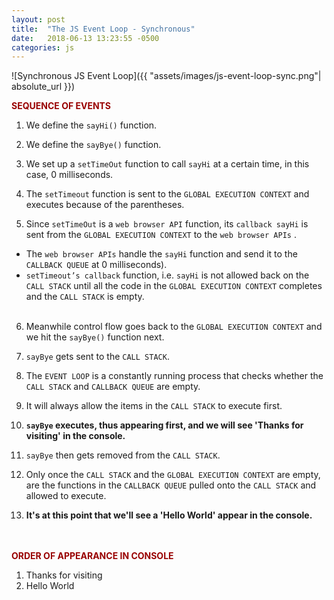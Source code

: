 ```yaml
---
layout: post
title:  "The JS Event Loop - Synchronous"
date:   2018-06-13 13:23:55 -0500
categories: js
---
```


![Synchronous JS Event Loop]({{ "assets/images/js-event-loop-sync.png"| absolute_url }})

<p style="color:#900; font-weight:bold; text-transform:uppercase;">Sequence of Events</p>  

1. We define the `sayHi()` function.  

2. We define the `sayBye()` function.  

3. We set up a `setTimeOut` function to call `sayHi` at a certain time, in this case, 0 milliseconds.  

4. The  `setTimeout` function is sent to the `GLOBAL EXECUTION CONTEXT` and executes because of the parentheses.  

5. Since `setTimeOut` is a `web browser API` function, its `callback sayHi` is sent from the `GLOBAL EXECUTION CONTEXT` to the `web browser APIs` .  
  * The `web browser APIs` handle the `sayHi` function and send it to the `CALLBACK QUEUE` at 0 milliseconds).
  * `setTimeout’s callback` function, i.e. `sayHi` is not allowed back on the `CALL STACK` until all the code in the `GLOBAL EXECUTION CONTEXT` completes and the `CALL STACK` is empty.  
&nbsp;  
6. Meanwhile control flow goes back to the `GLOBAL EXECUTION CONTEXT` and we hit the `sayBye()` function next.  

7. `sayBye` gets sent to the `CALL STACK`.  

8. The `EVENT LOOP` is a constantly running process that checks whether the `CALL STACK` and `CALLBACK QUEUE` are empty.  

9. It will always allow the items in the `CALL STACK` to execute first.  

10. <strong>`sayBye` executes, thus appearing first, and we will see 'Thanks for visiting' in the console.</strong>  

11. `sayBye` then gets removed from the `CALL STACK`.  

12. Only once the `CALL STACK` and the `GLOBAL EXECUTION CONTEXT` are empty, are the functions in the `CALLBACK QUEUE` pulled onto the `CALL STACK` and allowed to execute.  

13. <strong>It's at this point that we'll see a 'Hello World' appear in the console.</strong>  
&nbsp;  
&nbsp;  

<p style="color:#900; font-weight:bold; text-transform:uppercase;">Order of Appearance in Console</p>  

1. Thanks for visiting  
2. Hello World
